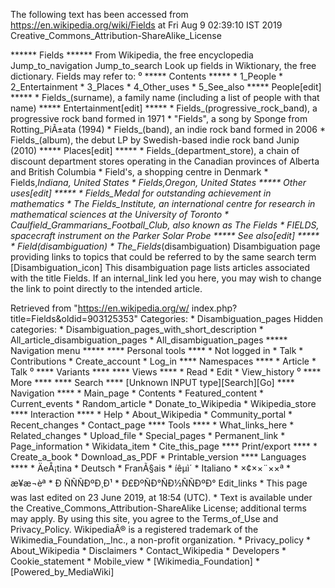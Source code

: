 The following text has been accessed from https://en.wikipedia.org/wiki/Fields at Fri Aug 9 02:39:10 IST 2019
Creative_Commons_Attribution-ShareAlike_License




















****** Fields ******
From Wikipedia, the free encyclopedia
Jump_to_navigation Jump_to_search
 Look up fields in Wiktionary, the free dictionary.
Fields may refer to:
⁰
***** Contents *****
    * 1_People
    * 2_Entertainment
    * 3_Places
    * 4_Other_uses
    * 5_See_also
***** People[edit] *****
    * Fields_(surname), a family name (including a list of people with that
      name)
***** Entertainment[edit] *****
    * Fields_(progressive_rock_band), a progressive rock band formed in 1971
    * "Fields", a song by Sponge from Rotting_PiÃ±ata (1994)
    * Fields_(band), an indie rock band formed in 2006
    * Fields_(album), the debut LP by Swedish-based indie rock band Junip
      (2010)
***** Places[edit] *****
    * Fields_(department_store), a chain of discount department stores
      operating in the Canadian provinces of Alberta and British Columbia
    * Field's, a shopping centre in Denmark
    * Fields,_Indiana, United States
    * Fields,_Oregon, United States
***** Other uses[edit] *****
    * Fields_Medal for outstanding achievement in mathematics
    * The Fields_Institute, an international centre for research in
      mathematical sciences at the University of Toronto
    * Caulfield_Grammarians_Football_Club, also known as The Fields
    * FIELDS, spacecraft instrument on the Parker Solar Probe
***** See also[edit] *****
    * Field_(disambiguation)
    * The_Fields_(disambiguation)
                      Disambiguation page providing links to topics that could
                      be referred to by the same search term
[Disambiguation_icon] This disambiguation page lists articles associated with
                      the title Fields.
                      If an internal_link led you here, you may wish to change
                      the link to point directly to the intended article.

Retrieved from "https://en.wikipedia.org/w/
index.php?title=Fields&oldid=903125353"
Categories:
    * Disambiguation_pages
Hidden categories:
    * Disambiguation_pages_with_short_description
    * All_article_disambiguation_pages
    * All_disambiguation_pages
***** Navigation menu *****
**** Personal tools ****
    * Not logged in
    * Talk
    * Contributions
    * Create_account
    * Log_in
**** Namespaces ****
    * Article
    * Talk
⁰
**** Variants ****
**** Views ****
    * Read
    * Edit
    * View_history
⁰
**** More ****
**** Search ****
[Unknown INPUT type][Search][Go]
**** Navigation ****
    * Main_page
    * Contents
    * Featured_content
    * Current_events
    * Random_article
    * Donate_to_Wikipedia
    * Wikipedia_store
**** Interaction ****
    * Help
    * About_Wikipedia
    * Community_portal
    * Recent_changes
    * Contact_page
**** Tools ****
    * What_links_here
    * Related_changes
    * Upload_file
    * Special_pages
    * Permanent_link
    * Page_information
    * Wikidata_item
    * Cite_this_page
**** Print/export ****
    * Create_a_book
    * Download_as_PDF
    * Printable_version
**** Languages ****
    * ÄeÅ¡tina
    * Deutsch
    * FranÃ§ais
    * íêµ­ì´
    * Italiano
    * ×¢××¨××ª
    * æ¥æ¬èª
    * Ð ÑÑÑÐºÐ¸Ð¹
    * Ð£ÐºÑÐ°ÑÐ½ÑÑÐºÐ°
Edit_links
    * This page was last edited on 23 June 2019, at 18:54 (UTC).
    * Text is available under the Creative_Commons_Attribution-ShareAlike
      License; additional terms may apply. By using this site, you agree to the
      Terms_of_Use and Privacy_Policy. WikipediaÂ® is a registered trademark of
      the Wikimedia_Foundation,_Inc., a non-profit organization.
    * Privacy_policy
    * About_Wikipedia
    * Disclaimers
    * Contact_Wikipedia
    * Developers
    * Cookie_statement
    * Mobile_view
    * [Wikimedia_Foundation]
    * [Powered_by_MediaWiki]
